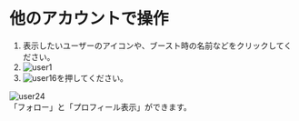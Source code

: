 # 他のアカウントで操作

1. 表示したいユーザーのアイコンや、ブースト時の名前などをクリックしてください。
1. ![user1](https://dl.thedesk.top/media/user1.PNG)
1. ![user16](https://dl.thedesk.top/media/user16.PNG)を押してください。  

![user24](https://dl.thedesk.top/media/user24.PNG)  
「フォロー」と「プロフィール表示」ができます。
